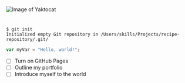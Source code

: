 # 
![Image of Yaktocat](https://octodex.github.com/images/yaktocat.png)
#
#
#
```
$ git init
Initialized empty Git repository in /Users/skills/Projects/recipe-repository/.git/
```

``` javascript
var myVar = "Hello, world!";
```

- [ ] Turn on GitHub Pages
- [ ] Outline my portfolio
- [ ] Introduce myself to the world
